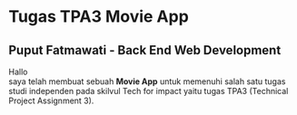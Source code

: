 # Tugas TPA3 Movie App
## Puput Fatmawati - Back End Web Development

Hallo</br>
 saya telah membuat sebuah **Movie App** untuk memenuhi salah satu tugas studi independen pada skilvul Tech for impact yaitu tugas TPA3 (Technical Project Assignment 3). </br> 
 